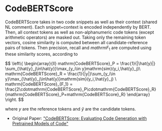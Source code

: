 # CodeBERTScore

CodeBERTScore takes in two code snippets as well as their context (shared NL comment). Each snippet+context is encoded independently by BERT. Then, all context tokens as well as non-alphanumeric code tokens (except arithmetic operators) are masked out. Taking only the remaining token vectors, cosine similarity is computed between all candidate-reference pairs of tokens. Then precision, recall and $mathrm{F_1}$ are computed using these similarity scores, according to

$$
\left\\{
\begin{array}{ll}
mathrm{CodeBERTScore}\_P = \frac{1}{|\hat{y}|} \sum\_{\hat{y}\_j\in\hat{y}}\max\_{y\_i\in y}mathrm{sim}(y\_i,\hat{y}\_j)\\\
mathrm{CodeBERTScore}\_R = \frac{1}{|y|}\sum\_{y\_i\in y}\max\_{\hat{y}\_j\in\hat{y}}mathrm{sim}(y\_i,\hat{y}\_j) \\\
mathrm{CodeBERTScore}\_{F\_1} = \frac{2\cdotmathrm{CodeBERTScore}\_P\cdotmathrm{CodeBERTScore}\_R}{mathrm{CodeBERTScore}\_P+mathrm{CodeBERTScore}\_R}
\end{array}
\right.
$$

where $y$ are the reference tokens and $\hat{y}$  are the candidate tokens.

- Original Paper: ["CodeBERTScore: Evaluating Code Generation with Pretrained Models of Code"](https://arxiv.org/abs/2302.05527)